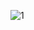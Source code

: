 ![1](https://user-images.githubusercontent.com/126603018/224258981-0503a5b1-9e2c-424c-9234-16f85bac9661.png)

